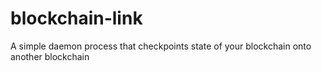 # blockchain-link
A simple daemon process that checkpoints state of your blockchain onto another blockchain
